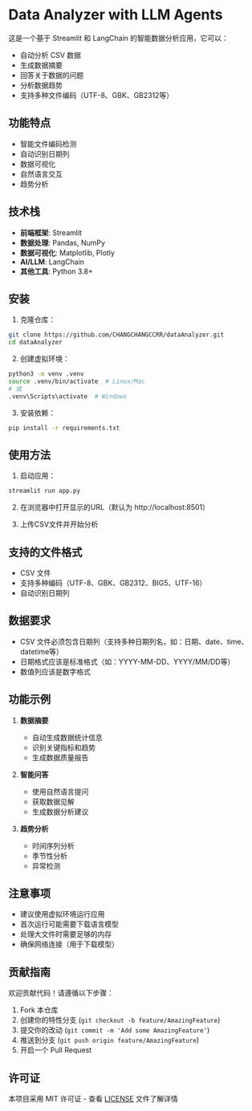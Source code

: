 # Data Analyzer with LLM Agents

这是一个基于 Streamlit 和 LangChain 的智能数据分析应用，它可以：
- 自动分析 CSV 数据
- 生成数据摘要
- 回答关于数据的问题
- 分析数据趋势
- 支持多种文件编码（UTF-8、GBK、GB2312等）

## 功能特点

- 智能文件编码检测
- 自动识别日期列
- 数据可视化
- 自然语言交互
- 趋势分析

## 技术栈

- **前端框架**: Streamlit
- **数据处理**: Pandas, NumPy
- **数据可视化**: Matplotlib, Plotly
- **AI/LLM**: LangChain
- **其他工具**: Python 3.8+

## 安装

1. 克隆仓库：
```bash
git clone https://github.com/CHANGCHANGCCRR/dataAnalyzer.git
cd dataAnalyzer
```

2. 创建虚拟环境：
```bash
python3 -m venv .venv
source .venv/bin/activate  # Linux/Mac
# 或
.venv\Scripts\activate  # Windows

```

3. 安装依赖：
```bash
pip install -r requirements.txt
```

## 使用方法

1. 启动应用：
```bash
streamlit run app.py
```

2. 在浏览器中打开显示的URL（默认为 http://localhost:8501）

3. 上传CSV文件并开始分析

## 支持的文件格式

- CSV 文件
- 支持多种编码（UTF-8、GBK、GB2312、BIG5、UTF-16）
- 自动识别日期列

## 数据要求

- CSV 文件必须包含日期列（支持多种日期列名，如：日期、date、time、datetime等）
- 日期格式应该是标准格式（如：YYYY-MM-DD、YYYY/MM/DD等）
- 数值列应该是数字格式

## 功能示例

1. **数据摘要**
   - 自动生成数据统计信息
   - 识别关键指标和趋势
   - 生成数据质量报告

2. **智能问答**
   - 使用自然语言提问
   - 获取数据见解
   - 生成数据分析建议

3. **趋势分析**
   - 时间序列分析
   - 季节性分析
   - 异常检测

## 注意事项

- 建议使用虚拟环境运行应用
- 首次运行可能需要下载语言模型
- 处理大文件时需要足够的内存
- 确保网络连接（用于下载模型）

## 贡献指南

欢迎贡献代码！请遵循以下步骤：

1. Fork 本仓库
2. 创建你的特性分支 (`git checkout -b feature/AmazingFeature`)
3. 提交你的改动 (`git commit -m 'Add some AmazingFeature'`)
4. 推送到分支 (`git push origin feature/AmazingFeature`)
5. 开启一个 Pull Request

## 许可证

本项目采用 MIT 许可证 - 查看 [LICENSE](LICENSE) 文件了解详情


